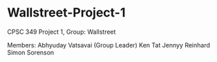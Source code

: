 # Wallstreet-Project-1
CPSC 349 Project 1, Group: Wallstreet

Members:
Abhyuday Vatsavai (Group Leader)
Ken Tat
Jennyy Reinhard
Simon Sorenson
